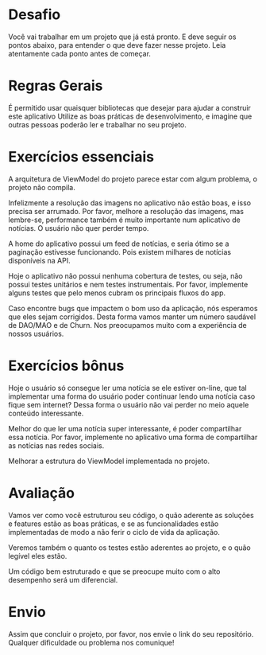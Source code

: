 # Desafio

Você vai trabalhar em um projeto que já está pronto. E deve seguir os pontos abaixo, para entender o que deve fazer nesse projeto. Leia atentamente cada ponto antes de começar.


# Regras Gerais

É permitido usar quaisquer bibliotecas que desejar para ajudar a construir este aplicativo
Utilize as boas práticas de desenvolvimento, e imagine que outras pessoas poderão ler e trabalhar no seu projeto.


# Exercícios essenciais

A arquitetura de ViewModel do projeto parece estar com algum problema, o projeto não compila. 

Infelizmente a resolução das imagens no aplicativo não estão boas, e isso precisa ser arrumado. Por favor, melhore a resolução das imagens, mas lembre-se, performance também é muito importante num aplicativo de notícias. O usuário não quer perder tempo.

A home do aplicativo possui um feed de notícias, e seria ótimo se a paginação estivesse funcionando. Pois existem milhares de notícias disponíveis na API.

Hoje o aplicativo não possui nenhuma cobertura de testes, ou seja, não possui testes unitários e nem testes instrumentais. Por favor, implemente alguns testes que pelo menos cubram os principais fluxos do app.

Caso encontre bugs que impactem o bom uso da aplicação, nós esperamos que eles sejam corrigidos. Desta forma vamos manter um número saudável de DAO/MAO e de Churn. Nos preocupamos muito com a experiência de nossos usuários.


# Exercícios bônus

Hoje o usuário só consegue ler uma notícia se ele estiver on-line, que tal implementar uma forma do usuário poder continuar lendo uma notícia caso fique sem internet? Dessa forma o usuário não vai perder no meio aquele conteúdo interessante.

Melhor do que ler uma notícia super interessante, é poder compartilhar essa notícia. Por favor, implemente no aplicativo uma forma de compartilhar as notícias nas redes sociais.

Melhorar a estrutura do ViewModel implementada no projeto.

# Avaliação

Vamos ver como você estruturou seu código, o quão aderente as soluções e features estão as boas práticas, e se as funcionalidades estão implementadas de modo a não ferir o ciclo de vida da aplicação. 

Veremos também o quanto os testes estão aderentes ao projeto, e o quão legível eles estão.

Um código bem estruturado e que se preocupe muito com o alto desempenho será um diferencial.

# Envio
Assim que concluir o projeto, por favor, nos envie o link do seu repositório. Qualquer dificuldade ou problema nos comunique!
